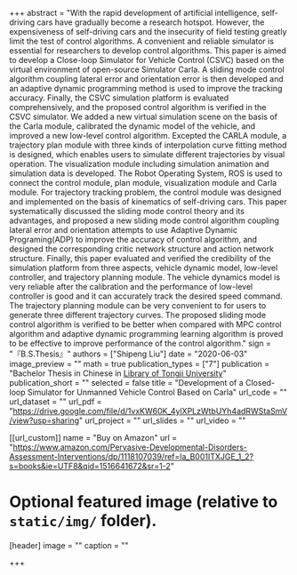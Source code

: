 +++
abstract = "With the rapid development of artificial intelligence, self-driving cars have gradually become a research hotspot. However, the expensiveness of self-driving cars and the insecurity of field testing greatly limit the test of control algorithms. A convenient and reliable simulator is essential for researchers to develop control algorithms. This paper is aimed to develop a Close-loop Simulator for Vehicle Control (CSVC) based on the virtual environment of open-source Simulator Carla. A sliding mode control algorithm coupling lateral error and orientation error is then developed and an adaptive dynamic programming method is used to improve the tracking accuracy. Finally, the CSVC simulation platform is evaluated comprehensively, and the proposed control algorithm is verified in the CSVC simulator. We added a new virtual simulation scene on the basis of the Carla module, calibrated the dynamic model of the vehicle, and improved a new low-level control algorithm. Excepted the CARLA module, a trajectory plan module with three kinds of interpolation curve fitting method is designed, which enables users to simulate different trajectories by visual operation. The visualization module including simulation animation and simulation data is developed. The Robot Operating System, ROS is used to connect the control module, plan module, visualization module and Carla module. For trajectory tracking problem, the control module was designed and implemented on the basis of kinematics of self-driving cars. This paper systematically discussed the sliding mode control theory and its advantages, and proposed a new sliding mode control algorithm coupling lateral error and orientation attempts to use Adaptive Dynamic Programing(ADP) to improve the accuracy of control algorithm, and designed the corresponding critic network structure and action network structure. Finally, this paper evaluated and verified the credibility of the simulation platform from three aspects, vehicle dynamic model, low-level controller, and trajectory planning module. The vehicle dynamics model is very reliable after the calibration and the performance of low-level controller is good and it can accurately track the desired speed command. The trajectory planning module can be very convenient to for users to generate three different trajectory curves. The proposed sliding mode control algorithm is verified to be better when compared with MPC control algorithm and adaptive dynamic programming learning algorithm is proved to be effective to improve performance of the control algorithm."
sign = "『B.S.Thesis』"
authors = ["Shipeng Liu"]
date = "2020-06-03"
image_preview = ""
math = true
publication_types = ["7"]
publication = "Bachelor Thesis in Chinese in [Library of Tongji University](https://www.lib.tongji.edu.cn/index.php?classid=12746)"
publication_short = ""
selected = false
title = "Development of a Closed-loop Simulator for Unmanned Vehicle Control Based on Carla"
url_code = ""
url_dataset = ""
url_pdf = "https://drive.google.com/file/d/1vxKW60K_4ylXPLzWtbUYh4adRWStaSmV/view?usp=sharing"
url_project = ""
url_slides = ""
url_video = ""

[[url_custom]]
name = "Buy on Amazon"
url = "https://www.amazon.com/Pervasive-Developmental-Disorders-Assessment-Interventions/dp/1118107039/ref=la_B001ITXJGE_1_2?s=books&ie=UTF8&qid=1516641672&sr=1-2"

# Optional featured image (relative to `static/img/` folder).
[header]
image = ""
caption = ""

+++
